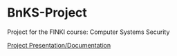 # BnKS-Project
Project for the FINKI course: Computer Systems Security

[Project Presentation/Documentation](https://github.com/FisnikL/BnKS-Project/blob/master/FinalProjectDocumentation_FisnikLimani_151027.pdf)
